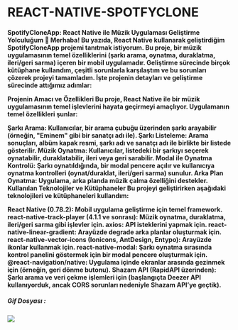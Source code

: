 # REACT-NATIVE-SPOTFYCLONE

<h4>

SpotifyCloneApp: React Native ile Müzik Uygulaması Geliştirme Yolculuğum 🎵
Merhaba! Bu yazıda, React Native kullanarak geliştirdiğim SpotifyCloneApp projemi tanıtmak istiyorum. Bu proje, bir müzik uygulamasının temel özelliklerini (şarkı arama, oynatma, duraklatma, ileri/geri sarma) içeren bir mobil uygulamadır. Geliştirme sürecinde birçok kütüphane kullandım, çeşitli sorunlarla karşılaştım ve bu sorunları çözerek projeyi tamamladım. İşte projenin detayları ve geliştirme sürecinde attığımız adımlar:

Projenin Amacı ve Özellikleri
Bu proje, React Native ile bir müzik uygulamasının temel işlevlerini hayata geçirmeyi amaçlıyor. Uygulamanın temel özellikleri şunlar:

Şarkı Arama: Kullanıcılar, bir arama çubuğu üzerinden şarkı arayabilir (örneğin, "Eminem" gibi bir sanatçı adı ile).
Şarkı Listeleme: Arama sonuçları, albüm kapak resmi, şarkı adı ve sanatçı adı ile birlikte bir listede gösterilir.
Müzik Oynatma: Kullanıcılar, listedeki bir şarkıyı seçerek oynatabilir, duraklatabilir, ileri veya geri sarabilir.
Modal ile Oynatma Kontrolü: Şarkı oynatıldığında, bir modal pencere açılır ve kullanıcıya oynatma kontrolleri (oynat/duraklat, ileri/geri sarma) sunulur.
Arka Plan Oynatma: Uygulama, arka planda müzik çalma özelliğini destekler.
Kullanılan Teknolojiler ve Kütüphaneler
Bu projeyi geliştirirken aşağıdaki teknolojileri ve kütüphaneleri kullandım:

React Native (0.78.2): Mobil uygulama geliştirme için temel framework.
react-native-track-player (4.1.1 ve sonrası): Müzik oynatma, duraklatma, ileri/geri sarma gibi işlevler için.
axios: API isteklerini yapmak için.
react-native-linear-gradient: Arayüzde degrade arka planlar oluşturmak için.
react-native-vector-icons (Ionicons, AntDesign, Entypo): Arayüzde ikonlar kullanmak için.
react-native-modal: Şarkı oynatma sırasında kontrol panelini göstermek için bir modal pencere oluşturmak için.
@react-navigation/native: Uygulama içinde ekranlar arasında gezinmek için (örneğin, geri dönme butonu).
Shazam API (RapidAPI üzerinden): Şarkı arama ve veri çekme işlemleri için (başlangıçta Deezer API kullanıyorduk, ancak CORS sorunları nedeniyle Shazam API’ye geçtik).

</h4>

<h5>Gif Dosyası :</h5>

![](tanıtım.gif)